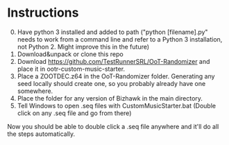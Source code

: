 # Instructions

0. Have python 3 installed and added to path ("python \[filename\].py" needs to work from a command line and refer to a Python 3 installation, not Python 2. Might improve this in the future)
1. Download&unpack or clone this repo
2. Download https://github.com/TestRunnerSRL/OoT-Randomizer and place it in ootr-custom-music-starter.
3. Place a ZOOTDEC.z64 in the OoT-Randomizer folder. Generating any seed locally should create one, so you probably already have one somewhere.
4. Place the folder for any version of Bizhawk in the main directory.
5. Tell Windows to open .seq files with CustomMusicStarter.bat (Double click on any .seq file and go from there)

Now you should be able to double click a .seq file anywhere and it'll do all the steps automatically.
